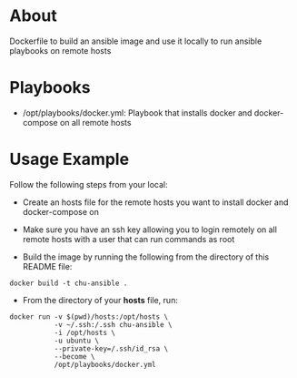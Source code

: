# About

Dockerfile to build an ansible image and use it locally to run ansible playbooks on remote hosts

# Playbooks

- /opt/playbooks/docker.yml: Playbook that installs docker and docker-compose on all remote hosts

# Usage Example

Follow the following steps from your local:

- Create an hosts file for the remote hosts you want to install docker and docker-compose on

- Make sure you have an ssh key allowing you to login remotely on all remote hosts with a user that can run commands as root

- Build the image by running the following from the directory of this README file:

```
docker build -t chu-ansible .
```

- From the directory of your **hosts** file, run:

```
docker run -v $(pwd)/hosts:/opt/hosts \
           -v ~/.ssh:/.ssh chu-ansible \
           -i /opt/hosts \
           -u ubuntu \
           --private-key=/.ssh/id_rsa \
           --become \
           /opt/playbooks/docker.yml
```
